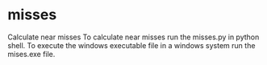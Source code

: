 # misses
Calculate near misses
To calculate near misses run the misses.py in python shell.
To execute the windows executable file in a windows system run the mises.exe file.
